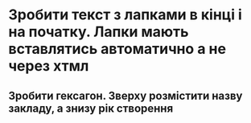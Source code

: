 # Зробити текст з лапками в кінці і на початку. Лапки мають вставлятись автоматично а не через хтмл
## Зробити гексагон. Зверху розмістити назву закладу, а знизу рік створення